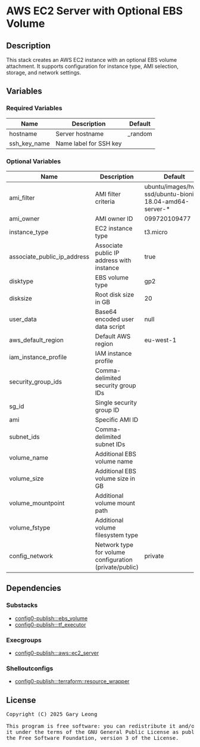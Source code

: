 # AWS EC2 Server with Optional EBS Volume

## Description
This stack creates an AWS EC2 instance with an optional EBS volume attachment. It supports configuration for instance type, AMI selection, storage, and network settings.

## Variables

### Required Variables

| Name | Description | Default |
|------|-------------|---------|
| hostname | Server hostname | _random |
| ssh_key_name | Name label for SSH key | &nbsp; |

### Optional Variables

| Name | Description | Default |
|------|-------------|---------|
| ami_filter | AMI filter criteria | ubuntu/images/hvm-ssd/ubuntu-bionic-18.04-amd64-server-* |
| ami_owner | AMI owner ID | 099720109477 |
| instance_type | EC2 instance type | t3.micro |
| associate_public_ip_address | Associate public IP address with instance | true |
| disktype | EBS volume type | gp2 |
| disksize | Root disk size in GB | 20 |
| user_data | Base64 encoded user data script | null |
| aws_default_region | Default AWS region | eu-west-1 |
| iam_instance_profile | IAM instance profile | &nbsp; |
| security_group_ids | Comma-delimited security group IDs | &nbsp; |
| sg_id | Single security group ID | &nbsp; |
| ami | Specific AMI ID | &nbsp; |
| subnet_ids | Comma-delimited subnet IDs | &nbsp; |
| volume_name | Additional EBS volume name | &nbsp; |
| volume_size | Additional EBS volume size in GB | &nbsp; |
| volume_mountpoint | Additional volume mount path | &nbsp; |
| volume_fstype | Additional volume filesystem type | &nbsp; |
| config_network | Network type for volume configuration (private/public) | private |

## Dependencies

### Substacks
- [config0-publish:::ebs_volume](http://config0.http.redirects.s3-website-us-east-1.amazonaws.com/assets/stacks/config0-publish/ebs_volume/default)
- [config0-publish:::tf_executor](http://config0.http.redirects.s3-website-us-east-1.amazonaws.com/assets/stacks/config0-publish/tf_executor/default)

### Execgroups
- [config0-publish:::aws::ec2_server](http://config0.http.redirects.s3-website-us-east-1.amazonaws.com/assets/exec/groups/config0-publish/aws/ec2_server/default)

### Shelloutconfigs
- [config0-publish:::terraform::resource_wrapper](http://config0.http.redirects.s3-website-us-east-1.amazonaws.com/assets/shelloutconfigs/config0-publish/terraform/resource_wrapper/default)

## License
<pre>
Copyright (C) 2025 Gary Leong <gary@config0.com>

This program is free software: you can redistribute it and/or modify
it under the terms of the GNU General Public License as published by
the Free Software Foundation, version 3 of the License.
</pre>